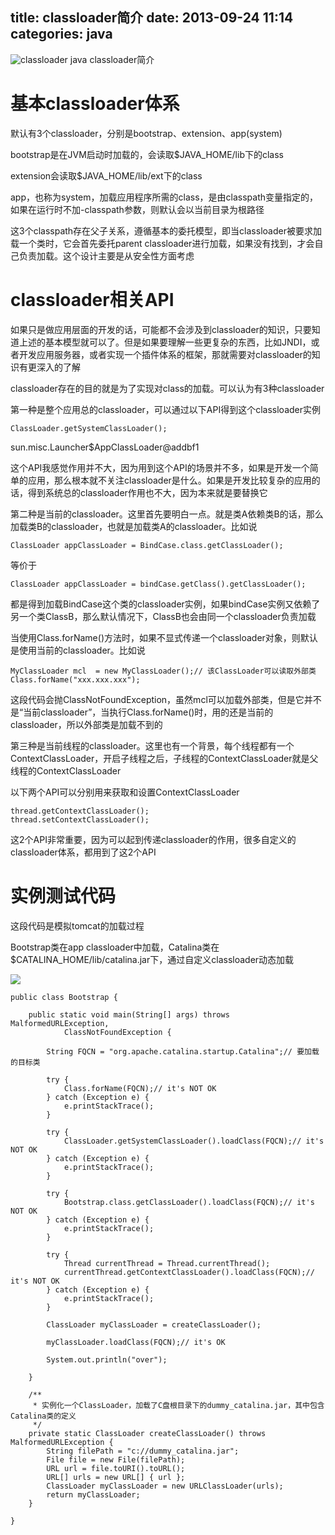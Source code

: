 title: classloader简介
date: 2013-09-24 11:14
categories: java 
---
![classloader](http://pic.kyfxbl.com/classloader.png)
java classloader简介
<!--more-->

# 基本classloader体系 

默认有3个classloader，分别是bootstrap、extension、app(system) 

bootstrap是在JVM启动时加载的，会读取$JAVA_HOME/lib下的class 

extension会读取$JAVA_HOME/lib/ext下的class 

app，也称为system，加载应用程序所需的class，是由classpath变量指定的，如果在运行时不加-classpath参数，则默认会以当前目录为根路径 

这3个classpath存在父子关系，遵循基本的委托模型，即当classloader被要求加载一个类时，它会首先委托parent classloader进行加载，如果没有找到，才会自己负责加载。这个设计主要是从安全性方面考虑 

# classloader相关API 

如果只是做应用层面的开发的话，可能都不会涉及到classloader的知识，只要知道上述的基本模型就可以了。但是如果要理解一些更复杂的东西，比如JNDI，或者开发应用服务器，或者实现一个插件体系的框架，那就需要对classloader的知识有更深入的了解 

classloader存在的目的就是为了实现对class的加载。可以认为有3种classloader 

第一种是整个应用总的classloader，可以通过以下API得到这个classloader实例

```
ClassLoader.getSystemClassLoader();
```

sun.misc.Launcher$AppClassLoader@addbf1 

这个API我感觉作用并不大，因为用到这个API的场景并不多，如果是开发一个简单的应用，那么根本就不关注classloader是什么。如果是开发比较复杂的应用的话，得到系统总的classloader作用也不大，因为本来就是要替换它 

第二种是当前的classloader。这里首先要明白一点。就是类A依赖类B的话，那么加载类B的classloader，也就是加载类A的classloader。比如说

```
ClassLoader appClassLoader = BindCase.class.getClassLoader();
```

等价于
```
ClassLoader appClassLoader = bindCase.getClass().getClassLoader();
```

都是得到加载BindCase这个类的classloader实例，如果bindCase实例又依赖了另一个类ClassB，那么默认情况下，ClassB也会由同一个classloader负责加载 

当使用Class.forName()方法时，如果不显式传递一个classloader对象，则默认是使用当前的classloader。比如说
```
MyClassLoader mcl  = new MyClassLoader();// 该ClassLoader可以读取外部类
Class.forName("xxx.xxx.xxx");
```

这段代码会抛ClassNotFoundException，虽然mcl可以加载外部类，但是它并不是“当前classloader”，当执行Class.forName()时，用的还是当前的classloader，所以外部类是加载不到的 

第三种是当前线程的classloader。这里也有一个背景，每个线程都有一个ContextClassLoader，开启子线程之后，子线程的ContextClassLoader就是父线程的ContextClassLoader 

以下两个API可以分别用来获取和设置ContextClassLoader
```
thread.getContextClassLoader();
thread.setContextClassLoader();
```

这2个API非常重要，因为可以起到传递classloader的作用，很多自定义的classloader体系，都用到了这2个API 

# 实例测试代码 

这段代码是模拟tomcat的加载过程 

Bootstrap类在app classloader中加载，Catalina类在$CATALINA_HOME/lib/catalina.jar下，通过自定义classloader动态加载

![](http://dl.iteye.com/upload/attachment/0076/1828/5f5a3434-38bb-3be5-944b-944a6627e82f.png)

```
public class Bootstrap {

	public static void main(String[] args) throws MalformedURLException,
			ClassNotFoundException {

		String FQCN = "org.apache.catalina.startup.Catalina";// 要加载的目标类

		try {
			Class.forName(FQCN);// it's NOT OK
		} catch (Exception e) {
			e.printStackTrace();
		}

		try {
			ClassLoader.getSystemClassLoader().loadClass(FQCN);// it's NOT OK
		} catch (Exception e) {
			e.printStackTrace();
		}

		try {
			Bootstrap.class.getClassLoader().loadClass(FQCN);// it's NOT OK
		} catch (Exception e) {
			e.printStackTrace();
		}

		try {
			Thread currentThread = Thread.currentThread();
			currentThread.getContextClassLoader().loadClass(FQCN);// it's NOT OK
		} catch (Exception e) {
			e.printStackTrace();
		}

		ClassLoader myClassLoader = createClassLoader();

		myClassLoader.loadClass(FQCN);// it's OK

		System.out.println("over");

	}

	/**
	 * 实例化一个ClassLoader，加载了C盘根目录下的dummy_catalina.jar，其中包含Catalina类的定义
	 */
	private static ClassLoader createClassLoader() throws MalformedURLException {
		String filePath = "c://dummy_catalina.jar";
		File file = new File(filePath);
		URL url = file.toURI().toURL();
		URL[] urls = new URL[] { url };
		ClassLoader myClassLoader = new URLClassLoader(urls);
		return myClassLoader;
	}

}
```